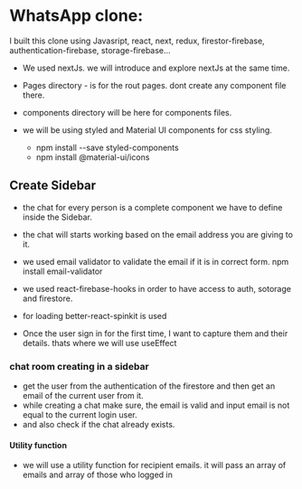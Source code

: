 # WhatsApp clone:

I built this clone using Javasript, react, next, redux, firestor-firebase, authentication-firebase, storage-firebase...

- We used nextJs. we will introduce and explore nextJs at the same time.
- Pages directory - is for the rout pages. dont create any component file there. 
- components directory will be here for components files.


- we will be using styled and Material UI components for css styling.
	* npm install --save styled-components
	* npm install @material-ui/icons


## Create Sidebar
* the chat for every person is a complete component we have to define inside the Sidebar.
* the chat will starts working based on the email address you are giving to it.
* we used email validator to validate the email if it is in correct form.  npm install email-validator
* we used react-firebase-hooks in order to have access to auth, sotorage and firestore.
* for loading better-react-spinkit is used




* Once the user sign in for the first time, I want to capture them and their details. thats where we will use useEffect

### chat room creating in a sidebar
* get the user from the authentication of the firestore and then get an email of the current user from it.
* while creating a chat make sure, the email is valid and input email is not equal to the current login user.
* and also check if the chat already exists.

#### Utility function
* we will use a utility function for recipient emails. it will pass an array of emails and array of those who logged in





























	
